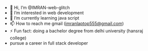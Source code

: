 - 👋 Hi, I’m @IMRAN-web-glitch
- 👀 I’m interested in web development
- 🌱 I’m currently learning java script
- 📫 How to reach me gmail (imranlaptop555@gmail.com)
- ⚡ Fun fact: doing a bachelor degree from delhi university (hansraj college)
- pursue a career in full stack developer
   

<!---
IMRAN-web-glitch/IMRAN-web-glitch is a ✨ special ✨ repository because its `README.md` (this file) appears on your GitHub profile.
You can click the Preview link to take a look at your changes.
--->
